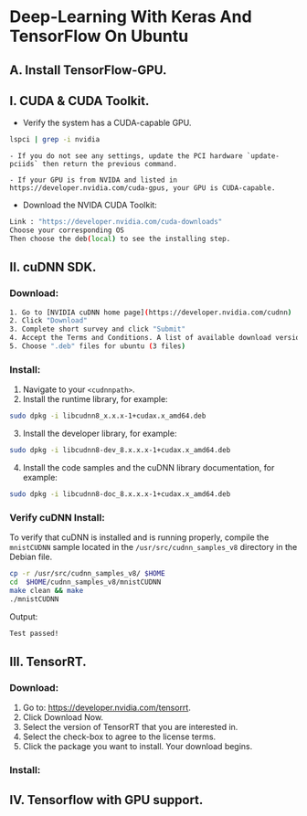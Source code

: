 # Deep-Learning With Keras And TensorFlow On Ubuntu

## A. Install TensorFlow-GPU.


## I. CUDA & CUDA Toolkit.

- Verify the system has a CUDA-capable GPU.  

```sh 
lspci | grep -i nvidia
```
	- If you do not see any settings, update the PCI hardware `update-pciids` then return the previous command.

	- If your GPU is from NVIDA and listed in https://developer.nvidia.com/cuda-gpus, your GPU is CUDA-capable.

- Download the NVIDA CUDA Toolkit: 
```sh
Link : "https://developer.nvidia.com/cuda-downloads"
Choose your corresponding OS
Then choose the deb(local) to see the installing step.
``` 

## II. cuDNN SDK.

### Download:
```sh
1. Go to [NVIDIA cuDNN home page](https://developer.nvidia.com/cudnn)
2. Click "Download"
3. Complete short survey and click "Submit"
4. Accept the Terms and Conditions. A list of available download versions of cuDNN displays.
5. Choose ".deb" files for ubuntu (3 files)
```

### Install:

1. Navigate to your `<cudnnpath>`.
2. Install the runtime library, for example:
```sh 
sudo dpkg -i libcudnn8_x.x.x-1+cudax.x_amd64.deb

```
3. Install the developer library, for example:
```sh 
sudo dpkg -i libcudnn8-dev_8.x.x.x-1+cudax.x_amd64.deb

```
4. Install the code samples and the cuDNN library documentation, for example:
```sh
sudo dpkg -i libcudnn8-doc_8.x.x.x-1+cudax.x_amd64.deb

```

### Verify cuDNN Install:

To verify that cuDNN is installed and is running properly, compile the `mnistCUDNN` sample located in the `/usr/src/cudnn_samples_v8` directory in the Debian file.

```sh
cp -r /usr/src/cudnn_samples_v8/ $HOME
cd  $HOME/cudnn_samples_v8/mnistCUDNN
make clean && make
./mnistCUDNN

```
Output:
```sh 
Test passed!
```

## III. TensorRT.

### Download:
1. Go to: https://developer.nvidia.com/tensorrt.
2. Click Download Now.
3. Select the version of TensorRT that you are interested in.
4. Select the check-box to agree to the license terms.
5. Click the package you want to install. Your download begins.

### Install: 


## IV. Tensorflow with GPU support. 










